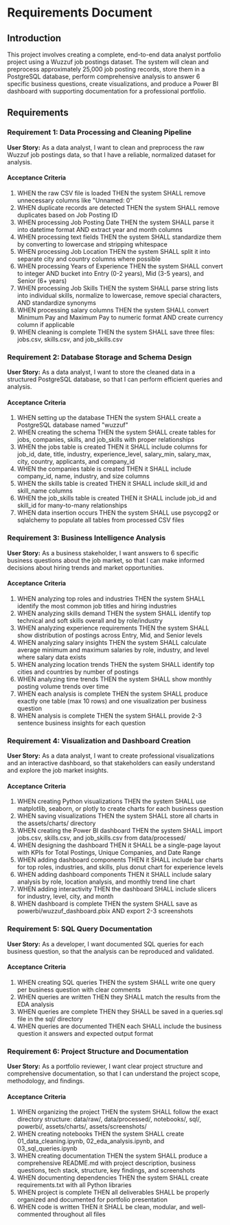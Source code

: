 # Requirements Document

## Introduction

This project involves creating a complete, end-to-end data analyst portfolio project using a Wuzzuf job postings dataset. The system will clean and preprocess approximately 25,000 job posting records, store them in a PostgreSQL database, perform comprehensive analysis to answer 6 specific business questions, create visualizations, and produce a Power BI dashboard with supporting documentation for a professional portfolio.

## Requirements

### Requirement 1: Data Processing and Cleaning Pipeline

**User Story:** As a data analyst, I want to clean and preprocess the raw Wuzzuf job postings data, so that I have a reliable, normalized dataset for analysis.

#### Acceptance Criteria

1. WHEN the raw CSV file is loaded THEN the system SHALL remove unnecessary columns like "Unnamed: 0"
2. WHEN duplicate records are detected THEN the system SHALL remove duplicates based on Job Posting ID
3. WHEN processing Job Posting Date THEN the system SHALL parse it into datetime format AND extract year and month columns
4. WHEN processing text fields THEN the system SHALL standardize them by converting to lowercase and stripping whitespace
5. WHEN processing Job Location THEN the system SHALL split it into separate city and country columns where possible
6. WHEN processing Years of Experience THEN the system SHALL convert to integer AND bucket into Entry (0-2 years), Mid (3-5 years), and Senior (6+ years)
7. WHEN processing Job Skills THEN the system SHALL parse string lists into individual skills, normalize to lowercase, remove special characters, AND standardize synonyms
8. WHEN processing salary columns THEN the system SHALL convert Minimum Pay and Maximum Pay to numeric format AND create currency column if applicable
9. WHEN cleaning is complete THEN the system SHALL save three files: jobs.csv, skills.csv, and job_skills.csv

### Requirement 2: Database Storage and Schema Design

**User Story:** As a data analyst, I want to store the cleaned data in a structured PostgreSQL database, so that I can perform efficient queries and analysis.

#### Acceptance Criteria

1. WHEN setting up the database THEN the system SHALL create a PostgreSQL database named "wuzzuf"
2. WHEN creating the schema THEN the system SHALL create tables for jobs, companies, skills, and job_skills with proper relationships
3. WHEN the jobs table is created THEN it SHALL include columns for job_id, date, title, industry, experience_level, salary_min, salary_max, city, country, applicants, and company_id
4. WHEN the companies table is created THEN it SHALL include company_id, name, industry, and size columns
5. WHEN the skills table is created THEN it SHALL include skill_id and skill_name columns
6. WHEN the job_skills table is created THEN it SHALL include job_id and skill_id for many-to-many relationships
7. WHEN data insertion occurs THEN the system SHALL use psycopg2 or sqlalchemy to populate all tables from processed CSV files

### Requirement 3: Business Intelligence Analysis

**User Story:** As a business stakeholder, I want answers to 6 specific business questions about the job market, so that I can make informed decisions about hiring trends and market opportunities.

#### Acceptance Criteria

1. WHEN analyzing top roles and industries THEN the system SHALL identify the most common job titles and hiring industries
2. WHEN analyzing skills demand THEN the system SHALL identify top technical and soft skills overall and by role/industry
3. WHEN analyzing experience requirements THEN the system SHALL show distribution of postings across Entry, Mid, and Senior levels
4. WHEN analyzing salary insights THEN the system SHALL calculate average minimum and maximum salaries by role, industry, and level where salary data exists
5. WHEN analyzing location trends THEN the system SHALL identify top cities and countries by number of postings
6. WHEN analyzing time trends THEN the system SHALL show monthly posting volume trends over time
7. WHEN each analysis is complete THEN the system SHALL produce exactly one table (max 10 rows) and one visualization per business question
8. WHEN analysis is complete THEN the system SHALL provide 2-3 sentence business insights for each question

### Requirement 4: Visualization and Dashboard Creation

**User Story:** As a data analyst, I want to create professional visualizations and an interactive dashboard, so that stakeholders can easily understand and explore the job market insights.

#### Acceptance Criteria

1. WHEN creating Python visualizations THEN the system SHALL use matplotlib, seaborn, or plotly to create charts for each business question
2. WHEN saving visualizations THEN the system SHALL store all charts in the assets/charts/ directory
3. WHEN creating the Power BI dashboard THEN the system SHALL import jobs.csv, skills.csv, and job_skills.csv from data/processed/
4. WHEN designing the dashboard THEN it SHALL be a single-page layout with KPIs for Total Postings, Unique Companies, and Date Range
5. WHEN adding dashboard components THEN it SHALL include bar charts for top roles, industries, and skills, plus donut chart for experience levels
6. WHEN adding dashboard components THEN it SHALL include salary analysis by role, location analysis, and monthly trend line chart
7. WHEN adding interactivity THEN the dashboard SHALL include slicers for industry, level, city, and month
8. WHEN dashboard is complete THEN the system SHALL save as powerbi/wuzzuf_dashboard.pbix AND export 2-3 screenshots

### Requirement 5: SQL Query Documentation

**User Story:** As a developer, I want documented SQL queries for each business question, so that the analysis can be reproduced and validated.

#### Acceptance Criteria

1. WHEN creating SQL queries THEN the system SHALL write one query per business question with clear comments
2. WHEN queries are written THEN they SHALL match the results from the EDA analysis
3. WHEN queries are complete THEN they SHALL be saved in a queries.sql file in the sql/ directory
4. WHEN queries are documented THEN each SHALL include the business question it answers and expected output format

### Requirement 6: Project Structure and Documentation

**User Story:** As a portfolio reviewer, I want clear project structure and comprehensive documentation, so that I can understand the project scope, methodology, and findings.

#### Acceptance Criteria

1. WHEN organizing the project THEN the system SHALL follow the exact directory structure: data/raw/, data/processed/, notebooks/, sql/, powerbi/, assets/charts/, assets/screenshots/
2. WHEN creating notebooks THEN the system SHALL create 01_data_cleaning.ipynb, 02_eda_analysis.ipynb, and 03_sql_queries.ipynb
3. WHEN creating documentation THEN the system SHALL produce a comprehensive README.md with project description, business questions, tech stack, structure, key findings, and screenshots
4. WHEN documenting dependencies THEN the system SHALL create requirements.txt with all Python libraries
5. WHEN project is complete THEN all deliverables SHALL be properly organized and documented for portfolio presentation
6. WHEN code is written THEN it SHALL be clean, modular, and well-commented throughout all files
